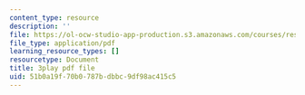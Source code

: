 ```yaml
---
content_type: resource
description: ''
file: https://ol-ocw-studio-app-production.s3.amazonaws.com/courses/res-18-006-calculus-revisited-single-variable-calculus-fall-2010/51b0a19f70b0787bdbbc9df98ac415c5_aWYwHnH-ptI.pdf
file_type: application/pdf
learning_resource_types: []
resourcetype: Document
title: 3play pdf file
uid: 51b0a19f-70b0-787b-dbbc-9df98ac415c5
---
```

